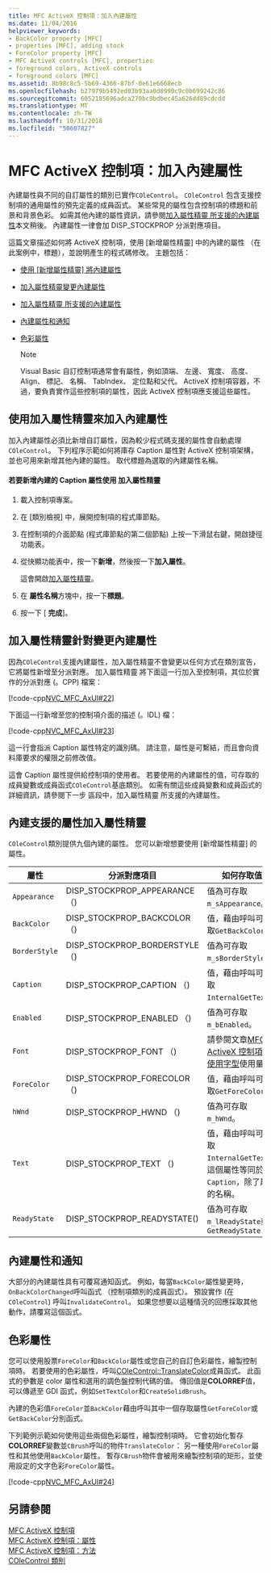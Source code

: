 ```yaml
---
title: MFC ActiveX 控制項：加入內建屬性
ms.date: 11/04/2016
helpviewer_keywords:
- BackColor property [MFC]
- properties [MFC], adding stock
- ForeColor property [MFC]
- MFC ActiveX controls [MFC], properties
- foreground colors, ActiveX controls
- foreground colors [MFC]
ms.assetid: 8b98c8c5-5b69-4366-87bf-0e61e6668ecb
ms.openlocfilehash: b27979b5492ed03b93aa0d8990c9c0b699242c86
ms.sourcegitcommit: 6052185696adca270bc9bdbec45a626dd89cdcdd
ms.translationtype: MT
ms.contentlocale: zh-TW
ms.lasthandoff: 10/31/2018
ms.locfileid: "50607827"
---
```

# <a name="mfc-activex-controls-adding-stock-properties"></a>MFC ActiveX 控制項：加入內建屬性

內建屬性與不同的自訂屬性的類別已實作`COleControl`。 `COleControl` 包含支援控制項的通用屬性的預先定義的成員函式。 某些常見的屬性包含控制項的標題和前景和背景色彩。 如需其他內建的屬性資訊，請參閱[加入屬性精靈 所支援的內建屬性](#_core_stock_properties_supported_by_classwizard)本文稍後。 內建屬性一律會加 DISP_STOCKPROP 分派對應項目。

這篇文章描述如何將 ActiveX 控制項，使用 [新增屬性精靈] 中的內建的屬性 （在此案例中，標題），並說明產生的程式碼修改。 主題包括：

- [使用 [新增屬性精靈] 將內建屬性](#_core_using_classwizard_to_add_a_stock_property)

- [加入屬性精靈變更內建屬性](#_core_classwizard_changes_for_stock_properties)

- [加入屬性精靈 所支援的內建屬性](#_core_stock_properties_supported_by_classwizard)

- [內建屬性和通知](#_core_stock_properties_and_notification)

- [色彩屬性](#_core_color_properties)

    > [!NOTE]
    >  Visual Basic 自訂控制項通常會有屬性，例如頂端、 左邊、 寬度、 高度、 Align、 標記、 名稱、 TabIndex、 定位點和父代。 ActiveX 控制項容器，不過，要負責實作這些控制項的屬性，因此 ActiveX 控制項應支援這些屬性。

##  <a name="_core_using_classwizard_to_add_a_stock_property"></a> 使用加入屬性精靈來加入內建屬性

加入內建屬性必須比新增自訂屬性，因為較少程式碼支援的屬性會自動處理`COleControl`。 下列程序示範如何將庫存 Caption 屬性對 ActiveX 控制項架構，並也可用來新增其他內建的屬性。 取代標題為選取的內建屬性名稱。

#### <a name="to-add-the-stock-caption-property-using-the-add-property-wizard"></a>若要新增內建的 Caption 屬性使用 加入屬性精靈

1. 載入控制項專案。

1. 在 [類別檢視] 中，展開控制項的程式庫節點。

1. 在控制項的介面節點 (程式庫節點的第二個節點) 上按一下滑鼠右鍵，開啟捷徑功能表。

1. 從快顯功能表中，按一下**新增**，然後按一下**加入屬性**。

   這會開啟[加入屬性精靈](../ide/names-add-property-wizard.md)。

1. 在 **屬性名稱**方塊中，按一下**標題**。

1. 按一下 [ **完成**]。

##  <a name="_core_classwizard_changes_for_stock_properties"></a> 加入屬性精靈針對變更內建屬性

因為`COleControl`支援內建屬性，加入屬性精靈不會變更以任何方式在類別宣告，它將屬性新增至分派對應。 加入屬性精靈 將下面這一行加入至控制項，其位於實作的分派對應 (。CPP) 檔案：

[!code-cpp[NVC_MFC_AxUI#22](../mfc/codesnippet/cpp/mfc-activex-controls-adding-stock-properties_1.cpp)]

下面這一行新增至您的控制項介面的描述 (。IDL) 檔：

[!code-cpp[NVC_MFC_AxUI#23](../mfc/codesnippet/cpp/mfc-activex-controls-adding-stock-properties_2.idl)]

這一行會指派 Caption 屬性特定的識別碼。 請注意，屬性是可繫結，而且會向資料庫要求的權限之前修改值。

這會 Caption 屬性提供給控制項的使用者。 若要使用的內建屬性的值，可存取的成員變數或成員函式`COleControl`基底類別。 如需有關這些成員變數和成員函式的詳細資訊，請參閱下一步 區段中，加入屬性精靈 所支援的內建屬性。

##  <a name="_core_stock_properties_supported_by_classwizard"></a> 內建支援的屬性加入屬性精靈

`COleControl`類別提供九個內建的屬性。 您可以新增想要使用 [新增屬性精靈] 的屬性。

|屬性|分派對應項目|如何存取值|
|--------------|------------------------|-------------------------|
|`Appearance`|DISP_STOCKPROP_APPEARANCE （)|值為可存取`m_sAppearance`。|
|`BackColor`|DISP_STOCKPROP_BACKCOLOR （)|值，藉由呼叫可存取`GetBackColor`。|
|`BorderStyle`|DISP_STOCKPROP_BORDERSTYLE （)|值為可存取`m_sBorderStyle`。|
|`Caption`|DISP_STOCKPROP_CAPTION （)|值，藉由呼叫可存取`InternalGetText`。|
|`Enabled`|DISP_STOCKPROP_ENABLED （)|值為可存取`m_bEnabled`。|
|`Font`|DISP_STOCKPROP_FONT （)|請參閱文章[MFC ActiveX 控制項： 使用字型](../mfc/mfc-activex-controls-using-fonts.md)使用量。|
|`ForeColor`|DISP_STOCKPROP_FORECOLOR （)|值，藉由呼叫可存取`GetForeColor`。|
|`hWnd`|DISP_STOCKPROP_HWND （)|值為可存取`m_hWnd`。|
|`Text`|DISP_STOCKPROP_TEXT （)|值，藉由呼叫可存取`InternalGetText`。 這個屬性等同於`Caption`，除了屬性的名稱。|
|`ReadyState`|DISP_STOCKPROP_READYSTATE()|值為可存取`m_lReadyState`或 `GetReadyState`|

##  <a name="_core_stock_properties_and_notification"></a> 內建屬性和通知

大部分的內建屬性具有可覆寫通知函式。 例如，每當`BackColor`屬性變更時，`OnBackColorChanged`呼叫函式 （控制項類別的成員函式）。 預設實作 (在`COleControl`) 呼叫`InvalidateControl`。 如果您想要以這種情況的回應採取其他動作，請覆寫這個函式。

##  <a name="_core_color_properties"></a> 色彩屬性

您可以使用股票`ForeColor`和`BackColor`屬性或您自己的自訂色彩屬性，繪製控制項時。 若要使用的色彩屬性，呼叫[COleControl::TranslateColor](../mfc/reference/colecontrol-class.md#translatecolor)成員函式。 此函式的參數是 color 屬性和選用的調色盤控制代碼的值。 傳回值是**COLORREF**值，可以傳遞至 GDI 函式，例如`SetTextColor`和`CreateSolidBrush`。

內建的色彩值`ForeColor`並`BackColor`藉由呼叫其中一個存取屬性`GetForeColor`或`GetBackColor`分別函式。

下列範例示範如何使用這些兩個色彩屬性，繪製控制項時。 它會初始化暫存**COLORREF**變數並`CBrush`呼叫的物件`TranslateColor`： 另一種使用`ForeColor`屬性和其他使用`BackColor`屬性。 暫存`CBrush`物件會被用來繪製控制項的矩形，並使用設定的文字色彩`ForeColor`屬性。

[!code-cpp[NVC_MFC_AxUI#24](../mfc/codesnippet/cpp/mfc-activex-controls-adding-stock-properties_3.cpp)]

## <a name="see-also"></a>另請參閱

[MFC ActiveX 控制項](../mfc/mfc-activex-controls.md)<br/>
[MFC ActiveX 控制項：屬性](../mfc/mfc-activex-controls-properties.md)<br/>
[MFC ActiveX 控制項：方法](../mfc/mfc-activex-controls-methods.md)<br/>
[COleControl 類別](../mfc/reference/colecontrol-class.md)

